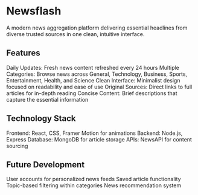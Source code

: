 # Newsflash
A modern news aggregation platform delivering essential headlines from diverse trusted sources in one clean, intuitive interface.

## Features

Daily Updates: Fresh news content refreshed every 24 hours
Multiple Categories: Browse news across General, Technology, Business, Sports, Entertainment, Health, and Science
Clean Interface: Minimalist design focused on readability and ease of use
Original Sources: Direct links to full articles for in-depth reading
Concise Content: Brief descriptions that capture the essential information

## Technology Stack

Frontend: React, CSS, Framer Motion for animations
Backend: Node.js, Express
Database: MongoDB for article storage
APIs: NewsAPI for content sourcing

## Future Development

User accounts for personalized news feeds
Saved article functionality
Topic-based filtering within categories
News recommendation system




